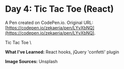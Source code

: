 # Day 4: Tic Tac Toe (React)

A Pen created on CodePen.io. Original URL: [https://codepen.io/zekaeria/pen/LYvXbNQ](https://codepen.io/zekaeria/pen/LYvXbNQ).

Tic Tac Toe \ 

**What I've Learned:** React hooks, jQuery 'confetti' plugin

**Image Sources:** Unsplash
